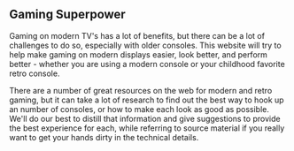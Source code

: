 <div class="wrap">

## Gaming Superpower

Gaming on modern TV's has a lot of benefits, but there can be a lot of challenges to do so, especially with older consoles.  This website will try to help make gaming on
modern displays easier, look better, and perform better - whether you are using a modern console or your childhood favorite retro console.

There are a number of great resources on the web for modern and retro gaming, but it can take a lot of research to find out the best way to hook up an number of consoles,
or how to make each look as good as possible.  We'll do our best to distill that information and give suggestions to provide the best experience for each, while referring
to source material if you really want to get your hands dirty in the technical details.

</div>